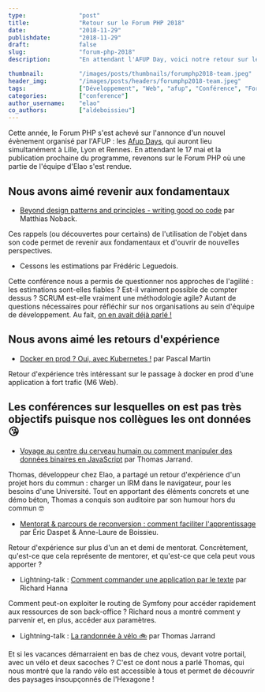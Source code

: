 ```yaml
---
type:               "post"
title:              "Retour sur le Forum PHP 2018"
date:               "2018-11-29"
publishdate:        "2018-11-29"
draft:              false
slug:               "forum-php-2018"
description:        "En attendant l'AFUP Day, voici notre retour sur le Forum PHP 2018."

thumbnail:          "/images/posts/thumbnails/forumphp2018-team.jpeg"
header_img:         "/images/posts/headers/forumphp2018-team.jpeg"
tags:               ["Développement", "Web", "afup", "Conférence", "ForumPHP"]
categories:         ["conference"]
author_username:    "elao"
co_authors:         ["aldeboissieu"]
---
```


Cette année, le Forum PHP s'est achevé sur l'annonce d'un nouvel évènement organisé par l'AFUP : les [Afup Days](https://event.afup.org/), qui auront lieu simultanément à Lille, Lyon et Rennes.
En attendant le 17 mai et la publication prochaine du programme, revenons sur le Forum PHP où une partie de l'équipe d'Elao s'est rendue.

## Nous avons aimé revenir aux fondamentaux
- [Beyond design patterns and principles - writing good oo code](https://www.youtube.com/watch?v=v3IPU3F_0JI) par Matthias Noback.

Ces rappels (ou découvertes pour certains) de l'utilisation de l'objet dans son code permet de revenir aux fondamentaux et d'ouvrir de nouvelles perspectives. 

- Cessons les estimations par Frédéric Leguedois.
  
Cette conférence nous a permis de questionner nos approches de l'agilité : les estimations sont-elles fiables ? Est-il vraiment possible de compter dessus ? 
SCRUM est-elle vraiment une méthodologie agile? Autant de questions nécessaires pour réfléchir sur nos organisations au sein d'équipe de développement. 
Au fait, [on en avait déjà parlé !](https://blog.elao.com/fr/elao/mixit-2018/#cessons-les-estimations)

## Nous avons aimé les retours d'expérience

- [Docker en prod ? Oui, avec Kubernetes !](https://www.youtube.com/watch?v=Cq1sR005B2E) par Pascal Martin

Retour d'expérience très intéressant sur le passage à docker en prod d'une application à fort trafic (M6 Web).

## Les conférences sur lesquelles on est pas très objectifs puisque nos collègues les ont données 😘
- [Voyage au centre du cerveau humain ou comment manipuler des données binaires en JavaScript](https://www.youtube.com/watch?v=LuCXFhaRXcw) par Thomas Jarrand.

Thomas, développeur chez Elao, a partagé un retour d'expérience d'un projet hors du commun : charger un IRM dans le navigateur, pour les besoins d'une Université. 
Tout en apportant des éléments concrets et une démo béton, Thomas a conquis son auditoire par son humour hors du commun 🤓

- [Mentorat & parcours de reconversion : comment faciliter l'apprentissage](https://www.youtube.com/watch?v=gW_TJ7kAu78) par Éric Daspet & Anne-Laure de Boissieu.

Retour d'expérience sur plus d'un an et demi de mentorat. Concrètement, qu'est-ce que cela représente de mentorer, et qu'est-ce que cela peut vous apporter ?

- Lightning-talk : [Comment commander une application par le texte](https://www.youtube.com/watch?v=9tnkySxEoKA&feature=youtu.be&t=366) par Richard Hanna

Comment peut-on exploiter le routing de Symfony pour accéder rapidement aux ressources de son back-office ? 
Richard nous a montré comment y parvenir et, en plus, accéder aux paramètres. 

- Lightning-talk : [La randonnée à vélo 🚲](https://youtu.be/9tnkySxEoKA?t=701) par Thomas Jarrand 

Et si les vacances démarraient en bas de chez vous, devant votre portail, avec un vélo et deux sacoches ? 
C'est ce dont nous a parlé Thomas, qui nous montré que la rando vélo est accessible à tous et permet de découvrir des paysages insoupçonnés de l'Hexagone !

